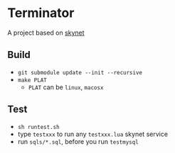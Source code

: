 # Terminator
A project based on [skynet](https://github.com/cloudwu/skynet)


## Build
- `git submodule update --init --recursive`
- `make PLAT` 
  - `PLAT` can be `linux`, `macosx`


## Test
- `sh runtest.sh`
- type `testxxx` to run any `testxxx.lua` skynet service
- run `sqls/*.sql`, before you run `testmysql`

